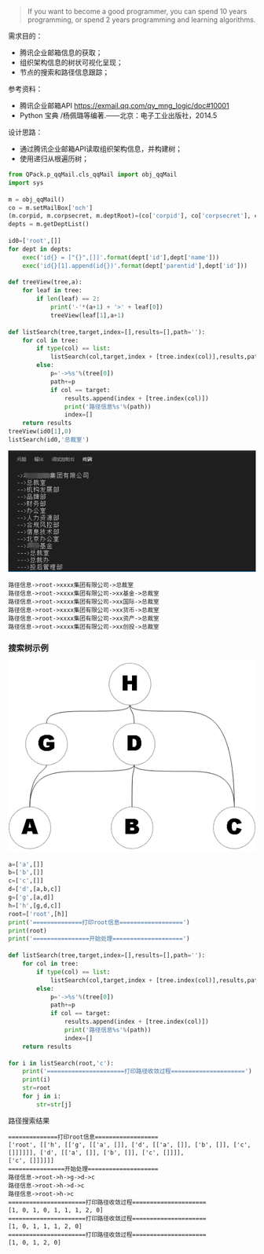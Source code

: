 >If you want to become a good programmer, you can spend 10 years programming, or spend 2 years programming and learning algorithms.

需求目的：
- 腾讯企业邮箱信息的获取；
- 组织架构信息的树状可视化呈现；
- 节点的搜索和路径信息跟踪；

参考资料：
- 腾讯企业邮箱API https://exmail.qq.com/qy_mng_logic/doc#10001
- Python 宝典 /杨佩璐等编著.——北京：电子工业出版社，2014.5

设计思路：
- 通过腾讯企业邮箱API读取组织架构信息，并构建树；
- 使用递归从根遍历树；

```python
from QPack.p_qqMail.cls_qqMail import obj_qqMail
import sys

m = obj_qqMail()
co = m.setMailBox['och']
(m.corpid, m.corpsecret, m.deptRoot)=(co['corpid'], co['corpsecret'], co['deptRoot'])
depts = m.getDeptList()

id0=['root',[]]
for dept in depts:
    exec('id{} = ["{}",[]]'.format(dept['id'],dept['name']))
    exec('id{}[1].append(id{})'.format(dept['parentid'],dept['id']))

def treeView(tree,a):
    for leaf in tree:
        if len(leaf) == 2:
            print('-'*(a+1) + '>' + leaf[0])
            treeView(leaf[1],a+1)

def listSearch(tree,target,index=[],results=[],path=''):
    for col in tree:
        if type(col) == list:
            listSearch(col,target,index + [tree.index(col)],results,path)
        else:
            p='->%s'%(tree[0])
            path+=p
            if col == target:
                results.append(index + [tree.index(col)])
                print('路径信息%s'%(path))
                index=[]
    return results
treeView(id0[1],0)
listSearch(id0,'总裁室')
```
![示例](https://github.com/QingYu2017/pic/blob/master/13.png)
```
路径信息->root->xxxx集团有限公司->总裁室
路径信息->root->xxxx集团有限公司->xx基金->总裁室
路径信息->root->xxxx集团有限公司->xx国际->总裁室
路径信息->root->xxxx集团有限公司->xx货币->总裁室
路径信息->root->xxxx集团有限公司->xx资产->总裁室
路径信息->root->xxxx集团有限公司->xx创投->总裁室
```

### 搜索树示例
![示例](https://github.com/QingYu2017/pic/blob/master/14.png)
```python
a=['a',[]]
b=['b',[]]
c=['c',[]]
d=['d',[a,b,c]]
g=['g',[a,d]]
h=['h',[g,d,c]]
root=['root',[h]]
print('==============打印root信息==================')
print(root)
print('================开始处理====================')

def listSearch(tree,target,index=[],results=[],path=''):
    for col in tree:
        if type(col) == list:
            listSearch(col,target,index + [tree.index(col)],results,path)
        else:
            p='->%s'%(tree[0])
            path+=p
            if col == target:
                results.append(index + [tree.index(col)])
                print('路径信息%s'%(path))
                index=[]
    return results

for i in listSearch(root,'c'):
    print('======================打印路径收敛过程=====================')
    print(i)
    str=root
    for j in i:
        str=str[j]
```        
路径搜索结果
```
==============打印root信息==================
['root', [['h', [['g', [['a', []], ['d', [['a', []], ['b', []], ['c', []]]]]], ['d', [['a', []], ['b', []], ['c', []]]],
['c', []]]]]]
================开始处理====================
路径信息->root->h->g->d->c
路径信息->root->h->d->c
路径信息->root->h->c
======================打印路径收敛过程=====================
[1, 0, 1, 0, 1, 1, 1, 2, 0]
======================打印路径收敛过程=====================
[1, 0, 1, 1, 1, 2, 0]
======================打印路径收敛过程=====================
[1, 0, 1, 2, 0]
```

